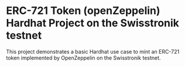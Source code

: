 # ERC-721 Token (openZeppelin) Hardhat Project on the Swisstronik testnet

This project demonstrates a basic Hardhat use case to mint an ERC-721 token implemented by OpenZeppelin on the Swisstronik testnet.
